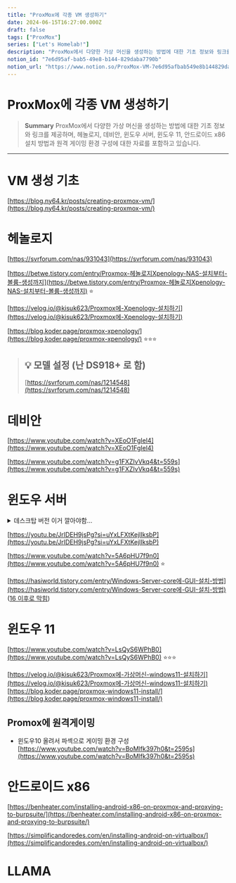 ```yaml
---
title: "ProxMox에 각종 VM 생성하기"
date: 2024-06-15T16:27:00.000Z
draft: false
tags: ["ProxMox"]
series: ["Let's Homelab!"]
description: "ProxMox에서 다양한 가상 머신을 생성하는 방법에 대한 기초 정보와 링크를 제공하며, 헤놀로지, 데비안, 윈도우 서버, 윈도우 11, 안드로이드 x86 설치 방법과 원격 게이밍 환경 구성에 대한 자료를 포함하고 있습니다."
notion_id: "7e6d95af-bab5-49e8-b144-829daba7790b"
notion_url: "https://www.notion.so/ProxMox-VM-7e6d95afbab549e8b144829daba7790b"
---
```


# ProxMox에 각종 VM 생성하기

> **Summary**
> ProxMox에서 다양한 가상 머신을 생성하는 방법에 대한 기초 정보와 링크를 제공하며, 헤놀로지, 데비안, 윈도우 서버, 윈도우 11, 안드로이드 x86 설치 방법과 원격 게이밍 환경 구성에 대한 자료를 포함하고 있습니다.

---

# VM 생성 기초

[https://blog.ny64.kr/posts/creating-proxmox-vm/](https://blog.ny64.kr/posts/creating-proxmox-vm/)

# 헤놀로지

[https://svrforum.com/nas/931043](https://svrforum.com/nas/931043)

[https://betwe.tistory.com/entry/Proxmox-헤놀로지Xpenology-NAS-설치부터-볼륨-생성까지](https://betwe.tistory.com/entry/Proxmox-헤놀로지Xpenology-NAS-설치부터-볼륨-생성까지) ⭐

[https://velog.io/@kisuk623/Proxmox에-Xpenology-설치하기](https://velog.io/@kisuk623/Proxmox에-Xpenology-설치하기)

[https://blog.koder.page/proxmox-xpenology/](https://blog.koder.page/proxmox-xpenology/) ⭐⭐⭐

> 💡 **모델 설정 (난 DS918+ 로 함)**
> ---
>
> [https://svrforum.com/nas/1214548](https://svrforum.com/nas/1214548)
>
>

# 데비안

[https://www.youtube.com/watch?v=XEoO1FgIel4](https://www.youtube.com/watch?v=XEoO1FgIel4)

[https://www.youtube.com/watch?v=g1FXZIvVkq4&t=559s](https://www.youtube.com/watch?v=g1FXZIvVkq4&t=559s)

# 윈도우 서버

<details>
<summary>데스크탑 버전 이거 깔아야함…</summary>

![Image](image_f55f086e51a3.png)

</details>

[https://youtu.be/JrIDEH9jsPg?si=uYxLFXtKejlIksbP](https://youtu.be/JrIDEH9jsPg?si=uYxLFXtKejlIksbP)

[https://www.youtube.com/watch?v=5A6pHU7f9n0](https://www.youtube.com/watch?v=5A6pHU7f9n0) ⭐

[https://hasiworld.tistory.com/entry/Windows-Server-core에-GUI-설치-방법](https://hasiworld.tistory.com/entry/Windows-Server-core에-GUI-설치-방법) ([16 이후로 막힘](https://www.sysnet.pe.kr/2/0/12339))


# 윈도우 11

[https://www.youtube.com/watch?v=LsQyS6WPhB0](https://www.youtube.com/watch?v=LsQyS6WPhB0) ⭐⭐⭐

[https://velog.io/@kisuk623/Proxmox에-가상머신-windows11-설치하기](https://velog.io/@kisuk623/Proxmox에-가상머신-windows11-설치하기)
[https://blog.koder.page/proxmox-windows11-install/](https://blog.koder.page/proxmox-windows11-install/)

## Promox에 원격게이밍

- 윈도우10 올려서 파섹으로 게이밍 환경 구성
[https://www.youtube.com/watch?v=BoMlfk397h0&t=2595s](https://www.youtube.com/watch?v=BoMlfk397h0&t=2595s)

# 안드로이드 x86

[https://benheater.com/installing-android-x86-on-proxmox-and-proxying-to-burpsuite/](https://benheater.com/installing-android-x86-on-proxmox-and-proxying-to-burpsuite/)

[https://simplificandoredes.com/en/installing-android-on-virtualbox/](https://simplificandoredes.com/en/installing-android-on-virtualbox/)

# LLAMA

